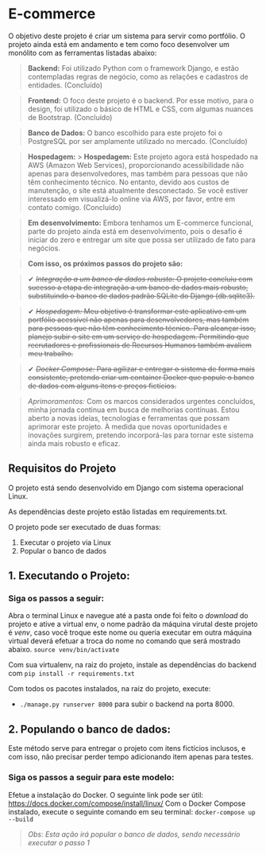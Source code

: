 # E-commerce

O objetivo deste projeto é criar um sistema para servir como portfólio.
O projeto ainda está em andamento e tem como foco desenvolver um monólito com as ferramentas listadas abaixo:

> **Backend:** Foi utilizado Python com o framework Django, e estão contempladas regras de negócio, como as relações e cadastros de entidades. (Concluído)

> **Frontend:** O foco deste projeto é o backend. Por esse motivo, para o design, foi utilizado o básico de HTML e CSS, com algumas nuances de Bootstrap. (Concluído)

> **Banco de Dados:** O banco escolhido para este projeto foi o PostgreSQL por ser amplamente utilizado no mercado. (Concluído)

> **Hospedagem:** > **Hospedagem:** Este projeto agora está hospedado na AWS (Amazon Web Services), proporcionando acessibilidade não apenas para desenvolvedores, mas também para pessoas que não têm conhecimento técnico. No entanto, devido aos custos de manutenção, o site está atualmente desconectado. Se você estiver interessado em visualizá-lo online via AWS, por favor, entre em contato comigo. (Concluído)

> **Em desenvolvimento:** Embora tenhamos um E-commerce funcional, parte do projeto ainda está em desenvolvimento, pois o desafio é iniciar do zero e entregar um site que possa ser utilizado de fato para negócios. 

> **Com isso, os próximos passos do projeto são:**
 
 > ✔ ~~*Integração a um banco de dados robusto:* O projeto concluiu com sucesso a etapa de integração a um banco de dados mais robusto, substituindo o banco de dados padrão SQLite do Django (db.sqlite3).~~
 
 > ✔ ~~*Hospedagem:* Meu objetivo é transformar este aplicativo em um portfólio acessível não apenas para desenvolvedores, mas também para pessoas que não têm conhecimento técnico. Para alcançar isso, planejo subir o site em um serviço de hospedagem. Permitindo que recrutadores e profissionais de Recursos Humanos também avaliem meu trabalho.~~

 > ✔ ~~*Docker Compose:* Para agilizar e entregar o sistema de forma mais consistente, pretendo criar um container Docker que popule o banco de dados com alguns itens e preços fictícios.~~
 
 > *Aprimoramentos:* Com os marcos considerados urgentes concluídos, minha jornada continua em busca de melhorias contínuas. Estou aberto a novas ideias, tecnologias e ferramentas que possam aprimorar este projeto. À medida que novas oportunidades e inovações surgirem, pretendo incorporá-las para tornar este sistema ainda mais robusto e eficaz.

## Requisitos do Projeto

O projeto está sendo desenvolvido em Django com sistema operacional Linux.

As dependências deste projeto estão listadas em requirements.txt.

O projeto pode ser executado de duas formas:
1. Executar o projeto via Linux
2. Popular o banco de dados

## 1. Executando o Projeto:

### Siga os passos a seguir:

Abra o terminal Linux e navegue até a pasta onde foi feito o *download* do projeto e ative a virtual env, o nome padrão da máquina virutal deste projeto é *venv*, caso vocẽ troque este nome ou queria executar em outra máquina virtual deverá efetuar a troca do nome no comando que será mostrado abaixo.
`source venv/bin/activate`

Com sua virtualenv, na raiz do projeto, instale as dependências do backend com
`pip install -r requirements.txt`

Com todos os pacotes instalados, na raiz do projeto, execute:
- `./manage.py runserver 8000` para subir o backend na porta 8000.

## 2. Populando o banco de dados:

Este método serve para entregar o projeto com itens fictícios inclusos, e com isso, não precisar perder tempo adicionando item apenas para testes.

### Siga os passos a seguir para este modelo:

Efetue a instalação do Docker. O seguinte link pode ser útil: https://docs.docker.com/compose/install/linux/
Com o Docker Compose instalado, execute o seguinte comando em seu terminal: `docker-compose up --build`
 > *Obs: Esta ação irá popular o banco de dados, sendo necessário executar o passo 1*
